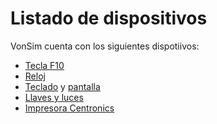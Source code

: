 # Listado de dispositivos

VonSim cuenta con los siguientes dispotiivos:

- [Tecla F10](./f10)
- [Reloj](./clock)
- [Teclado](./keyboard) y [pantalla](./screen)
- [Llaves y luces](./switches-and-leds)
- [Impresora Centronics](./printer)
